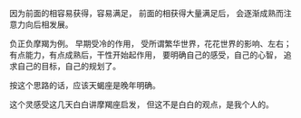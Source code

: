 因为前面的相容易获得，容易满足，
前面的相获得大量满足后，
会逐渐成熟而注意力向后相发展。

负正负摩羯为例。
早期受冷的作用，
受所谓繁华世界，花花世界的影响、左右；
有点能力，有点成熟后，干性开始起作用，
要明确自己的感受，自己的心智，
追求自己的目标，自己的规划了。

按这个思路的话，应该天蝎座是晚年明确。

这个灵感受这几天白白讲摩羯座启发，
但这不是白白的观点，是我个人的。
